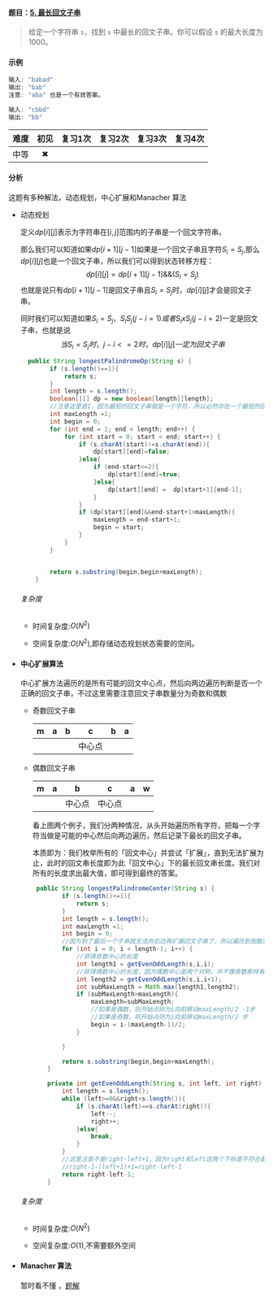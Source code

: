#### 题目：[5. 最长回文子串](https://leetcode-cn.com/problems/longest-palindromic-substring/)

> 给定一个字符串 `s`，找到 `s` 中最长的回文子串。你可以假设 `s` 的最大长度为 1000。

#### 示例

```java
输入: "babad"
输出: "bab"
注意: "aba" 也是一个有效答案。
```

```java
输入: "cbbd"
输出: "bb"
```



| 难度 | 初见 | 复习1次 | 复习2次 | 复习3次 | 复习4次 |
| :--: | :--: | :-----: | :-----: | :-----: | :-----: |
| 中等 |  ✖   |         |         |         |         |

#### 分析

这题有多种解法，动态规划，中心扩展和Manacher 算法

- 动态规划

  定义$dp[i][j]$表示为字符串在$[i,j]$范围内的子串是一个回文字符串。

  那么我们可以知道如果$dp[i+1][j-1]$如果是一个回文子串且字符$S_i=S_j$,那么$dp[i][j]$也是一个回文子串，所以我们可以得到状态转移方程：
  $$
  dp[i][j]=dp[i+1][j-1]\&\&(S_i=S_j)
  $$
  也就是说只有$dp[i+1][j-1]$是回文子串且$S_i=S_j$时，$dp[i][j]$才会是回文子串。

  同时我们可以知道如果$S_i=S_j$，$S_iS_j(j-i=1)或者S_ixS_j(j-i=2)$一定是回文子串，也就是说
  $$
  当S_i=S_j时，j-i<=2时，dp[i][j]一定为回文子串
  $$

  ```java
    public String longestPalindromeDp(String s) {
          if (s.length()==1){
              return s;
          }
          int length = s.length();
          boolean[][] dp = new boolean[length][length];
          //注意这里是1，因为最短的回文子串就是一个字符，所以必然存在一个最短的回文子串
          int maxLength =1;
          int begin = 0;
          for (int end = 1; end < length; end++) {
              for (int start = 0; start < end; start++) {
                  if (s.charAt(start)!=s.charAt(end)){
                      dp[start][end]=false;
                  }else{
                      if (end-start<=2){
                          dp[start][end]=true;
                      }else{
                          dp[start][end] =  dp[start+1][end-1];
                      }
                  }
                  if (dp[start][end]&&end-start+1>maxLength){
                      maxLength = end-start+1;
                      begin = start;
                  }
              }
          }
  
  
          return s.substring(begin,begin+maxLength);
      }
  ```

  ###### 复杂度

  - 时间复杂度:$O(N^2)$

  -  空间复杂度:$O(N^2)$,即存储动态规划状态需要的空间。

- #### 中心扩展算法

   中心扩展方法遍历的是所有可能的回文中心点，然后向两边遍历判断是否一个正确的回文子串，不过这里需要注意回文子串数量分为奇数和偶数

  - 奇数回文子串

    |  m   |  a   |  b   |   c    |  b   |  a   |
    | :--: | :--: | :--: | :----: | :--: | :--: |
    |      |      |      | 中心点 |      |      |

  - 偶数回文子串

    |  m   |  a   |   b    |   c    |  a   |  w   |
    | :--: | :--: | :----: | :----: | :--: | :--: |
    |      |      | 中心点 | 中心点 |      |      |

    看上图两个例子，我们分两种情况，从头开始遍历所有字符，把每一个字符当做是可能的中心然后向两边遍历，然后记录下最长的回文子串。

    本质即为：我们枚举所有的「回文中心」并尝试「扩展」，直到无法扩展为止，此时的回文串长度即为此「回文中心」下的最长回文串长度。我们对所有的长度求出最大值，即可得到最终的答案。

    ```java
     public String longestPalindromeCenter(String s) {
            if (s.length()<=1){
                return s;
            }
            int length = s.length();
            int maxLength =1;
            int begin = 0;
            //因为到了最后一个子串就无法向右边再扩展回文子串了，所以遍历到倒数第二个。
            for (int i = 0; i < length-1; i++) {
                //获得奇数中心的长度
                int length1 = getEvenOddLength(s,i,i);
                //获得偶数中心的长度，因为偶数中心是两个对称，并不像奇数那样有个中间字符对称
                int length2 = getEvenOddLength(s,i,i+1);
                int subMaxLength = Math.max(length1,length2);
                if (subMaxLength>maxLength){
                    maxLength=subMaxLength;
                    //如果是偶数，则开始点则为i向前移动maxLength/2 -1步
                    //如果是奇数，则开始点则为i向前移动maxLength/2 步
                    begin = i-(maxLength-1)/2;
                }
    
            }
    
            return s.substring(begin,begin+maxLength);
        }
    
        private int getEvenOddLength(String s, int left, int right) {
            int length = s.length();
            while (left>=0&&right<s.length()){
                if (s.charAt(left)==s.charAt(right)){
                    left--;
                    right++;
                }else{
                    break;
                }
            }
            //这里注意不是right-left+1，因为right和left这两个下标是不符合要求的 所以长度应该为
            //right-1-(left+1)+1=right-left-1
            return right-left-1;
        }
    
    ```

  ###### 复杂度

  - 时间复杂度:$O(N^2)$

  -  空间复杂度:$O(1)$,不需要额外空间

- #### Manacher 算法

  暂时看不懂 ，[题解](https://leetcode-cn.com/problems/longest-palindromic-substring/solution/zhong-xin-kuo-san-dong-tai-gui-hua-by-liweiwei1419/)

































